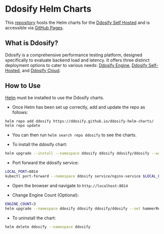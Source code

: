 # Ddosify Helm Charts

This [repository](https://github.com/ddosify/ddosify-helm-charts) hosts the Helm charts for the [Ddosify Self Hosted](https://github.com/ddosify/ddosify/tree/master/selfhosted) and is accessible via [GitHub Pages](https://ddosify.github.io/ddosify-helm-charts/).

## What is Ddosify?
Ddosify is a comprehensive performance testing platform, designed specifically to evaluate backend load and latency. It offers three distinct deployment options to cater to various needs: [Ddosify Engine](https://github.com/ddosify/ddosify/blob/master/engine_docs/README.md), [Ddosify Self-Hosted](https://github.com/ddosify/ddosify/tree/master/selfhosted), and [Ddosify Cloud](https://app.ddosify.com).


## How to Use

[Helm](https://helm.sh/docs/intro/install/) must be installed to use the Ddosify charts.

- Once Helm has been set up correctly, add and update the repo as follows:

```bash
helm repo add ddosify https://ddosify.github.io/ddosify-helm-charts/
helm repo update
```

- You can then run `helm search repo ddosify` to see the charts.

- To install the ddosify chart:

```bash
helm upgrade --install --namespace ddosify ddosify ddosify/ddosify --wait
```

- Port forward the ddosify service:

```bash
LOCAL_PORT=8014
kubectl port-forward --namespace ddosify service/nginx-service $LOCAL_PORT:80
```

- Open the browser and navigate to `http://localhost:8014`

- Change Engine Count (Optional):

```bash
ENGINE_COUNT=3
helm upgrade --namespace ddosify ddosify ddosify/ddosify --set hammerReplicas=$ENGINE_COUNT --wait
```


- To uninstall the chart:

```bash
helm delete ddosify --namespace ddosify
```
